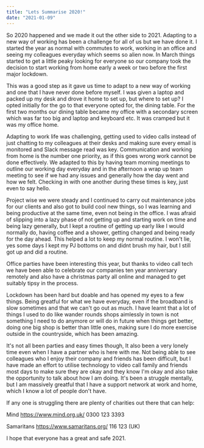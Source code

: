 ```yaml
---
title: "Lets Summarise 2020!"
date: "2021-01-09"
---
```


So 2020 happened and we made it out the other side to 2021. Adapting to a new way of working has been a challenge for all of us but we have done it. I started the year as normal with commutes to work, working in an office and seeing my colleagues everyday which seems so alien now. In March things started to get a little peaky looking for everyone so our company took the decision to start working from home early a week or two before the first major lockdown.

This was a good step as it gave us time to adapt to a new way of working and one that I have never done before myself. I was given a laptop and packed up my desk and drove it home to set up, but where to set up? I opted initially for the go to that everyone opted for, the dining table. For the first two months our dining table became my office with a secondary screen which was far too big and laptop and keyboard etc. It was cramped but it was my office home.

Adapting to work life was challenging, getting used to video calls instead of just chatting to my colleagues at their desks and making sure every email is monitored and Slack message read was key. Communication and working from home is the number one priority, as if this goes wrong work cannot be done effectively. We adapted to this by having team morning meetings to outline our working day everyday and in the afternoon a wrap up team meeting to see if we had any issues and generally how the day went and how we felt. Checking in with one another during these times is key, just even to say hello.

Project wise we were steady and I continued to carry out maintenance jobs for our clients and also got to build cool new things, so I was learning and being productive at the same time, even not being in the office. I was afraid of slipping into a lazy phase of not getting up and starting work on time and being lazy generally, but I kept a routine of getting up early like I would normally do, having coffee and a shower, getting changed and being ready for the day ahead. This helped a lot to keep my normal routine. I won't lie, yes some days I kept my PJ bottoms on and didnt brush my hair, but I still got up and did a routine.

Office parties have been interesting this year, but thanks to video call tech we have been able to celebrate our companies ten year anniversary remotely and also have a christmas party all online and managed to get suitably tipsy in the process.


Lockdown has been hard but doable and has opened my eyes to a few things. Being greatful for what we have everyday, even if the broadband is slow sometimes and that we can't go out as much. I have learnt that a lot of things I used to do like wander rounds shops aimlessly in town is not something I need to do anymore or will do in future when things get better, doing one big shop is better than little ones, making sure I do more exercise outside in the countryside, which has been amazing. 

It's not all been parties and easy times though, It also been a very lonely time even when I have a partner who is here with me. Not being able to see colleagues who I enjoy their company and friends has been difficult, but I have made an effort to utilise technology to video call family and friends most days to make sure they are okay and they know I'm okay and also take the opportunity to talk about how I am doing. It's been a struggle mentally, but I am massively greatful that I have a support network at work and home, which I know a lot of people don't have.

If any one is struggling there are plenty of charities out there that can help:

Mind 
https://www.mind.org.uk/
0300 123 3393

Samaritans
https://www.samaritans.org/
116 123 (UK)

I hope that everyone has a great and safe 2021.



